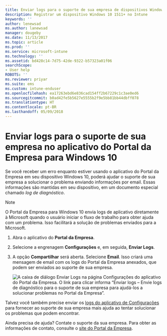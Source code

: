 ```yaml
---
title: Enviar logs para o suporte de sua empresa de dispositivos Windows 10 | Microsoft Docs
description: Registrar um dispositivo Windows 10 1511+ no Intune
keywords: ''
author: lenewsad
ms.author: lanewsad
manager: dougeby
ms.date: 11/13/2017
ms.topic: article
ms.prod: ''
ms.service: microsoft-intune
ms.technology: ''
ms.assetid: bd428c14-7d75-42de-9322-b57323a01f06
searchScope:
- User help
ROBOTS: ''
ms.reviewer: priyar
ms.suite: ems
ms.custom: intune-enduser
ms.openlocfilehash: ea17263ebd6e836cad154ff2b67229c1c3ae0ed6
ms.sourcegitcommit: b0ad42fe5b5627e5555b2f9e5bb81bb44dbff078
ms.translationtype: HT
ms.contentlocale: pt-BR
ms.lasthandoff: 05/09/2018
---
```

# <a name="send-logs-to-your-company-support-from-the-company-portal-app-for-windows-10"></a>Enviar logs para o suporte de sua empresa no aplicativo do Portal da Empresa para Windows 10

Se você receber um erro enquanto estiver usando o aplicativo do Portal da Empresa em seu dispositivo Windows 10, poderá ajudar o suporte de sua empresa a solucionar o problema enviando informações por email. Essas informações são mantidas em seu dispositivo, em um documento especial chamado _log de diagnóstico_.

> [!Note]       
> O Portal da Empresa para Windows 10 envia logs de aplicativo diretamente à Microsoft quando o usuário iniciar o fluxo de trabalho para obter ajuda com um problema. Isso facilitará a solução de problemas enviados para a Microsoft.

1. Abra o aplicativo do **Portal da Empresa**.
2. Selecione a engrenagem **Configurações** e, em seguida, **Enviar Logs**.
3. A opção **Compartilhar** será aberta. Selecione **Email**. Isso criará uma mensagem de email com os logs do Portal da Empresa anexados, que podem ser enviados ao suporte de sua empresa.

   ![A caixa de diálogo Enviar Logs na página Configurações do aplicativo do Portal da Empresa. O link para clicar informa “Enviar logs – Envie logs de diagnóstico para o suporte de sua empresa para ajudá-los a solucionar problemas no Portal da Empresa”.](./media/w10-share-logs-after-1711.png)

Talvez você também precise enviar os [logs do aplicativo de Configurações](send-logs-to-your-it-admin-settings-windows.md) para fornecer ao suporte de sua empresa mais ajuda ao tentar solucionar os problemas que podem encontrar.

Ainda precisa de ajuda? Contate o suporte da sua empresa. Para obter as informações de contato, consulte o [site do Portal da Empresa](https://portal.manage.microsoft.com#HelpDeskDialog).
